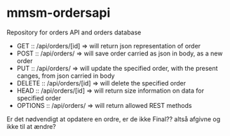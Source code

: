 # mmsm-ordersapi
Repository for orders API and orders database


* GET     :: /api/orders/[id]     =>  will return json representation of order
* POST    :: /api/orders/         =>  will save order carried as json in body, as a new order
* PUT     :: /api/orders/         =>  will update the specified order, with the present canges, from json carried in body
* DELETE  :: /api/orders/[id]     =>  will delete the specified order
* HEAD    :: /api/orders/[id]     =>  will return size information on data for specified order
* OPTIONS :: /api/orders/         =>  will return allowed REST methods

Er det nødvendigt at opdatere en ordre, er de ikke Final?? altså afgivne og ikke til at ændre?